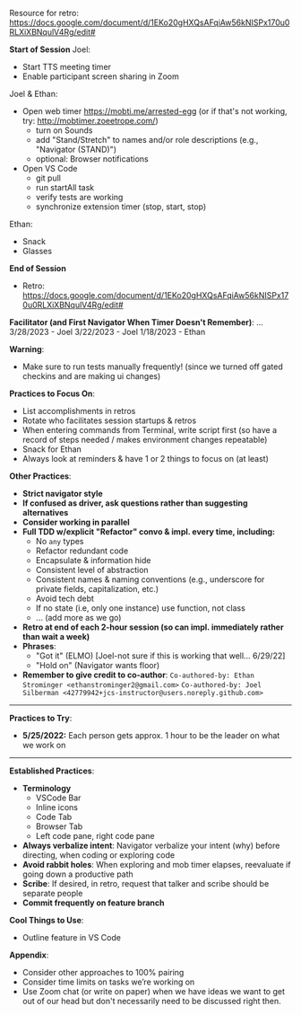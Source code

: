 Resource for retro: https://docs.google.com/document/d/1EKo20gHXQsAFqiAw56kNISPx170u0RLXiXBNqulV4Rg/edit#

**Start of Session**
Joel:

- Start TTS meeting timer
- Enable participant screen sharing in Zoom

Joel & Ethan:

- Open web timer https://mobti.me/arrested-egg (or if that's not working, try: http://mobtimer.zoeetrope.com/)
  - turn on Sounds
  - add "Stand/Stretch" to names and/or role descriptions (e.g., "Navigator (STAND)")
  - optional: Browser notifications
- Open VS Code
  - git pull
  - run startAll task
  - verify tests are working
  - synchronize extension timer (stop, start, stop)

Ethan:

- Snack
- Glasses

**End of Session**

- Retro: https://docs.google.com/document/d/1EKo20gHXQsAFqiAw56kNISPx170u0RLXiXBNqulV4Rg/edit#

**Facilitator (and First Navigator When Timer Doesn't Remember)**:
...
3/28/2023 - Joel
3/22/2023 - Joel
1/18/2023 - Ethan

**Warning**:

- Make sure to run tests manually frequently! (since we turned off gated checkins and are making ui changes)

**Practices to Focus On**:

- List accomplishments in retros
- Rotate who facilitates session startups & retros
- When entering commands from Terminal, write script first (so have a record of steps needed / makes environment changes repeatable)
- Snack for Ethan
- Always look at reminders & have 1 or 2 things to focus on (at least)

**Other Practices**:

- **Strict navigator style**
- **If confused as driver, ask questions rather than suggesting alternatives**
- **Consider working in parallel**
- **Full TDD w/explicit "Refactor" convo & impl. every time, including:**
  - No `any` types
  - Refactor redundant code
  - Encapsulate & information hide
  - Consistent level of abstraction
  - Consistent names & naming conventions (e.g., underscore for private fields, capitalization, etc.)
  - Avoid tech debt
  - If no state (i.e, only one instance) use function, not class
  - ... (add more as we go)
- **Retro at end of each 2-hour session (so can impl. immediately rather than wait a week)**
- **Phrases**:
  - "Got it" (ELMO) [Joel-not sure if this is working that well... 6/29/22]
  - "Hold on" (Navigator wants floor)
- **Remember to give credit to co-author**:
  `Co-authored-by: Ethan Strominger <ethanstrominger2@gmail.com>`
  `Co-authored-by: Joel Silberman <42779942+jcs-instructor@users.noreply.github.com>`

---

**Practices to Try**:

- **5/25/2022:** Each person gets approx. 1 hour to be the leader on what we work on

---

**Established Practices**:

- **Terminology**
  - VSCode Bar
  - Inline icons
  - Code Tab
  - Browser Tab
  - Left code pane, right code pane
- **Always verbalize intent**: Navigator verbalize your intent (why) before directing, when coding or exploring code
- **Avoid rabbit holes**: When exploring and mob timer elapses, reevaluate if going down a productive path
- **Scribe**: If desired, in retro, request that talker and scribe should be separate people
- **Commit frequently on feature branch**

**Cool Things to Use**:

- Outline feature in VS Code

**Appendix**:

- Consider other approaches to 100% pairing
- Consider time limits on tasks we’re working on
- Use Zoom chat (or write on paper) when we have ideas we want to get out of our head but don't necessarily need to be discussed right then.
